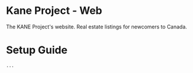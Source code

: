# Kane Project - Web

The KANE Project's website. Real estate listings for newcomers to Canada.

# Setup Guide

`...`